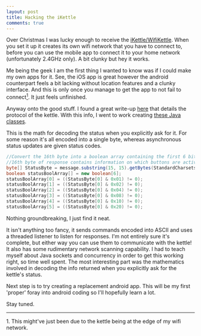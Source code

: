 ```yaml
---
layout: post
title: Hacking the iKettle
comments: true
---
```


Over Christmas I was lucky enough to receive the [iKettle/WifiKettle](http://smarter.am/). When you set it up it creates its own wifi network that you have to connect to, before you can use the mobile app to connect it to your home network (unfortunately 2.4GHz only). A bit clunky but hey it works.

Me being the geek I am the first thing I wanted to know was if I could make my own apps for it. See, the iOS app is great however the android counterpart feels a bit lacking without location features and a clunky interface. And this is only once you manage to get the app to not fail to connect[<sup>1</sup>](#cite1). It just feels unfinished.

Anyway onto the good stuff. I found a great write-up [here](http://www.awe.com/mark/blog/20140223.html) that details the protocol of the kettle. With this info, I went to work creating [these Java classes]({{site.github_url}}/KettleControl).

This is the math for decoding the status when you explicitly ask for it. For some reason it's all encoded into a single byte, whereas asynchronous status updates are given status codes.
``` java
//Convert the 16th byte into a boolean array containing the first 6 bits
//16th byte of response contains information on which buttons are active
byte[] StatusByte = message.substring(15, 15).getBytes(StandardCharsets.US_ASCII);
boolean statusBoolArray[] = new boolean[6];
statusBoolArray[0] = ((StatusByte[0] & 0x01) != 0);
statusBoolArray[1] = ((StatusByte[0] & 0x02) != 0);
statusBoolArray[2] = ((StatusByte[0] & 0x04) != 0);
statusBoolArray[3] = ((StatusByte[0] & 0x08) != 0);
statusBoolArray[4] = ((StatusByte[0] & 0x10) != 0);
statusBoolArray[5] = ((StatusByte[0] & 0x20) != 0);
```
Nothing groundbreaking, I just find it neat.

It isn't anything too fancy, it sends commands encoded into ASCII and uses a threaded listener to listen for responses. I'm not entirely sure it's complete, but either way you can use them to communicate with the kettle! It also has some rudimentary network scanning capability. I had to teach myself about Java sockets and concurrency in order to get this working right, so time well spent. The most interesting part was the mathematics involved in decoding the info returned when you explicitly ask for the kettle's status.

Next step is to try creating a replacement android app. This will be my first 'proper' foray into android coding so I'll hopefully learn a lot.

Stay tuned.

----
<a id="cite1">1.</a> This might've just been due to the kettle being at the edge of my wifi network.
